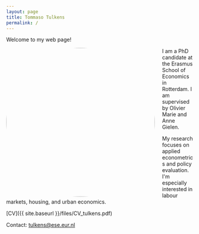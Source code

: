 ```yaml
---
layout: page
title: Tommaso Tulkens
permalink: /
---
```


Welcome to my web page!  


<img src="{{ site.baseurl }}/files/profile.jpg" alt="Profile photo" width="400" style="border-radius: 50%; float: left; margin-right: 20px;" />


I am a PhD candidate at the Erasmus School of Economics in Rotterdam.  I am supervised by Olivier Marie and Anne Gielen.


My research focuses on applied econometrics and policy evaluation. I'm especially interested in labour markets, housing, and urban economics.


[CV]({{ site.baseurl }}/files/CV_tulkens.pdf)


Contact: tulkens@ese.eur.nl
